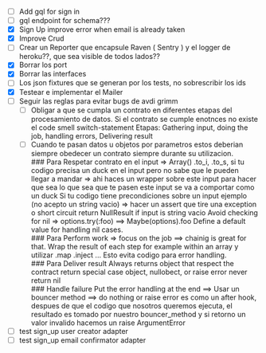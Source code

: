 - [ ] Add gql for sign in
- [ ] gql endpoint for schema???
- [x] Sign Up improve error when email is already taken
- [x] Improve Crud
- [ ] Crear un Reporter que encapsule Raven ( Sentry ) y el logger de heroku??, que sea visible de todos lados??
- [x] Borrar los port
- [x] Borrar las interfaces
- [ ] Los json fixtures que se generan por los tests, no sobrescribir los ids
- [X] Testear e implementar el Mailer
- [ ] Seguir las reglas para evitar bugs de avdi grimm
  - [ ] Obligar a que se cumpla un contrato en diferentes etapas del procesamiento de datos.
        Si el contrato se cumple enotnces no existe el code smell switch-statement
        Etapas: Gathering input, doing the job, handling errors, Delivering result
  - [ ] Cuando te pasan datos u objetos por parametros estos deberian siempre obedecer un contrato siempre durante su utilizacion.  
         ### Para Respetar contrato en el input
        => Array() .to_i, .to_s,
        si tu codigo precisa un duck en el input pero no sabe que le pueden llegar a mandar
        => ahi haces un wrapper sobre este input para hacer que sea lo que sea que te pasen
        este input se va a comportar como un duck
        Si tu codigo tiene precondiciones sobre un input ejemplo (no acepto un string vacio)
        => hacer un assert que tire una exception o short circuit return NullResult if input is string vacio
        Avoid checking for nil => options.try(:foo) ==> Maybe(options).foo
        Define a default value for handling nil cases.  
         ### Para Perform work => focus on the job ==> chainig is great for that.
        Wrap the result of each step for example within an array y utilizar .map .inject ...
        Esto evita codigo para error handling.  
         ### Para Deliver result
        Always returns object that respect the contract
        return special case object, nullobect, or raise error
        never return nil  
         ### Handle failure
        Put the error handling at the end ==> Usar un bouncer method ==> do nothing or raise error
        es como un after hook, despues de que el codigo que nosotros queremos ejecuta, el resultado
        es tomado por nuestro bouncer_method y si retorno un valor invalido hacemos un raise ArgumentError
- [ ] test sign_up user creator adapter
- [ ] test sign_up email confirmator adapter
